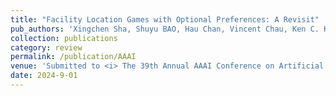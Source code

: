 ```yaml
---
title: "Facility Location Games with Optional Preferences: A Revisit"
pub_authors: 'Xingchen Sha, Shuyu BAO, Hau Chan, Vincent Chau, Ken C. K. Fong, Minming Li'
collection: publications
category: review
permalink: /publication/AAAI
venue: 'Submitted to <i> The 39th Annual AAAI Conference on Artificial Intelligence (AAAI 2025)</i>'
date: 2024-9-01
---
```


